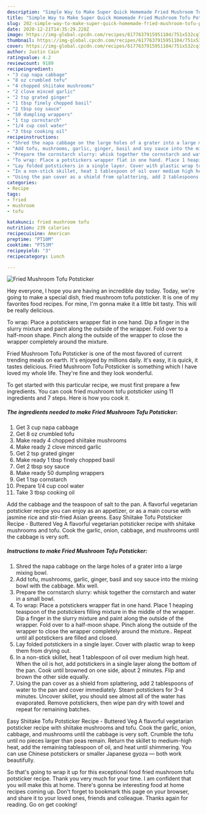 ```yaml
---
description: "Simple Way to Make Super Quick Homemade Fried Mushroom Tofu Potsticker"
title: "Simple Way to Make Super Quick Homemade Fried Mushroom Tofu Potsticker"
slug: 202-simple-way-to-make-super-quick-homemade-fried-mushroom-tofu-potsticker
date: 2020-12-21T14:35:29.228Z
image: https://img-global.cpcdn.com/recipes/6177637915951104/751x532cq70/fried-mushroom-tofu-potsticker-recipe-main-photo.jpg
thumbnail: https://img-global.cpcdn.com/recipes/6177637915951104/751x532cq70/fried-mushroom-tofu-potsticker-recipe-main-photo.jpg
cover: https://img-global.cpcdn.com/recipes/6177637915951104/751x532cq70/fried-mushroom-tofu-potsticker-recipe-main-photo.jpg
author: Justin Cain
ratingvalue: 4.2
reviewcount: 9189
recipeingredient:
- "3 cup napa cabbage"
- "8 oz crumbled tofu"
- "4 chopped shiitake mushrooms"
- "2 clove minced garlic"
- "2 tsp grated ginger"
- "1 tbsp finely chopped basil"
- "2 tbsp soy sauce"
- "50 dumpling wrappers"
- "1 tsp cornstarch"
- "1/4 cup cool water"
- "3 tbsp cooking oil"
recipeinstructions:
- "Shred the napa cabbage on the large holes of a grater into a large mixing bowl."
- "Add tofu, mushrooms, garlic, ginger, basil and soy sauce into the mixing bowl with the cabbage. Mix well."
- "Prepare the cornstarch slurry: whisk together the cornstarch and water in a small bowl."
- "To wrap: Place a potstickers wrapper flat in one hand. Place 1 heaping teaspoon of the potstickers filling mixture in the middle of the wrapper. Dip a finger in the slurry mixture and paint along the outside of the wrapper. Fold over to a half-moon shape. Pinch along the outside of the wrapper to close the wrapper completely around the mixture.. Repeat until all potstickers are filled and closed."
- "Lay folded potstickers in a single layer. Cover with plastic wrap to keep them from drying out."
- "In a non-stick skillet, heat 1 tablespoon of oil over medium high heat. When the oil is hot, add potstickers in a single layer along the bottom of the pan. Cook until browned on one side, about 2 minutes. Flip and brown the other side equally."
- "Using the pan cover as a shield from splattering, add 2 tablespoons of water to the pan and cover immediately. Steam potstickers for 3-4 minutes. Uncover skillet, you should see almost all of the water has evaporated. Remove potstickers, then wipe pan dry with towel and repeat for remaining batches."
categories:
- Recipe
tags:
- fried
- mushroom
- tofu

katakunci: fried mushroom tofu 
nutrition: 239 calories
recipecuisine: American
preptime: "PT10M"
cooktime: "PT53M"
recipeyield: "3"
recipecategory: Lunch

---
```



![Fried Mushroom Tofu Potsticker](https://img-global.cpcdn.com/recipes/6177637915951104/751x532cq70/fried-mushroom-tofu-potsticker-recipe-main-photo.jpg)

Hey everyone, I hope you are having an incredible day today. Today, we're going to make a special dish, fried mushroom tofu potsticker. It is one of my favorites food recipes. For mine, I'm gonna make it a little bit tasty. This will be really delicious.

To wrap: Place a potstickers wrapper flat in one hand. Dip a finger in the slurry mixture and paint along the outside of the wrapper. Fold over to a half-moon shape. Pinch along the outside of the wrapper to close the wrapper completely around the mixture.

Fried Mushroom Tofu Potsticker is one of the most favored of current trending meals on earth. It's enjoyed by millions daily. It's easy, it is quick, it tastes delicious. Fried Mushroom Tofu Potsticker is something which I have loved my whole life. They're fine and they look wonderful.


To get started with this particular recipe, we must first prepare a few ingredients. You can cook fried mushroom tofu potsticker using 11 ingredients and 7 steps. Here is how you cook it.

<!--inarticleads1-->

##### The ingredients needed to make Fried Mushroom Tofu Potsticker:

1. Get 3 cup napa cabbage
1. Get 8 oz crumbled tofu
1. Make ready 4 chopped shiitake mushrooms
1. Make ready 2 clove minced garlic
1. Get 2 tsp grated ginger
1. Make ready 1 tbsp finely chopped basil
1. Get 2 tbsp soy sauce
1. Make ready 50 dumpling wrappers
1. Get 1 tsp cornstarch
1. Prepare 1/4 cup cool water
1. Take 3 tbsp cooking oil


Add the cabbage and the teaspoon of salt to the pan. A flavorful vegetarian potsticker recipe you can enjoy as an appetizer, or as a main course with jasmine rice and stir-fried Asian greens. Easy Shiitake Tofu Potsticker Recipe - Buttered Veg A flavorful vegetarian potsticker recipe with shiitake mushrooms and tofu. Cook the garlic, onion, cabbage, and mushrooms until the cabbage is very soft. 

<!--inarticleads2-->

##### Instructions to make Fried Mushroom Tofu Potsticker:

1. Shred the napa cabbage on the large holes of a grater into a large mixing bowl.
1. Add tofu, mushrooms, garlic, ginger, basil and soy sauce into the mixing bowl with the cabbage. Mix well.
1. Prepare the cornstarch slurry: whisk together the cornstarch and water in a small bowl.
1. To wrap: Place a potstickers wrapper flat in one hand. Place 1 heaping teaspoon of the potstickers filling mixture in the middle of the wrapper. Dip a finger in the slurry mixture and paint along the outside of the wrapper. Fold over to a half-moon shape. Pinch along the outside of the wrapper to close the wrapper completely around the mixture.. Repeat until all potstickers are filled and closed.
1. Lay folded potstickers in a single layer. Cover with plastic wrap to keep them from drying out.
1. In a non-stick skillet, heat 1 tablespoon of oil over medium high heat. When the oil is hot, add potstickers in a single layer along the bottom of the pan. Cook until browned on one side, about 2 minutes. Flip and brown the other side equally.
1. Using the pan cover as a shield from splattering, add 2 tablespoons of water to the pan and cover immediately. Steam potstickers for 3-4 minutes. Uncover skillet, you should see almost all of the water has evaporated. Remove potstickers, then wipe pan dry with towel and repeat for remaining batches.


Easy Shiitake Tofu Potsticker Recipe - Buttered Veg A flavorful vegetarian potsticker recipe with shiitake mushrooms and tofu. Cook the garlic, onion, cabbage, and mushrooms until the cabbage is very soft. Crumble the tofu until no pieces larger than peas remain. Return the skillet to medium-high heat, add the remaining tablespoon of oil, and heat until shimmering. You can use Chinese potstickers or smaller Japanese gyoza — both work beautifully. 

So that's going to wrap it up for this exceptional food fried mushroom tofu potsticker recipe. Thank you very much for your time. I am confident that you will make this at home. There's gonna be interesting food at home recipes coming up. Don't forget to bookmark this page on your browser, and share it to your loved ones, friends and colleague. Thanks again for reading. Go on get cooking!
